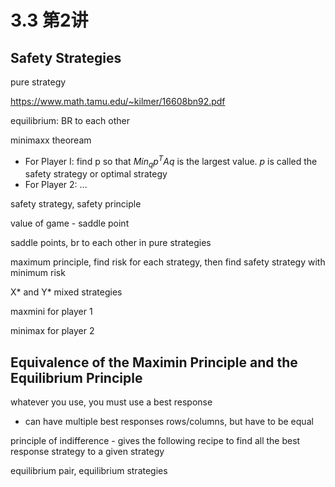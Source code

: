 # 3.3 第2讲

## Safety Strategies

pure strategy

https://www.math.tamu.edu/~kilmer/16608bn92.pdf

equilibrium: BR to each other

minimaxx theoream

- For Player I: find p so that $Min_q p^T A q$ is the largest value. $p$ is called the safety strategy or optimal strategy 
- For Player 2: ...

safety strategy, safety principle

value of game - saddle point 

saddle points, br to each other in pure strategies

maximum principle, find risk for each strategy, then find safety strategy with minimum risk

X* and Y* mixed strategies

maxmini for player 1

minimax for player 2







## Equivalence of the Maximin Principle and the Equilibrium Principle 



whatever you use, you must use a best response

- can have multiple best responses rows/columns, but have to be equal

principle of indifference - gives the following recipe to find all the best response strategy to a given strategy

equilibrium pair, equilibrium strategies




